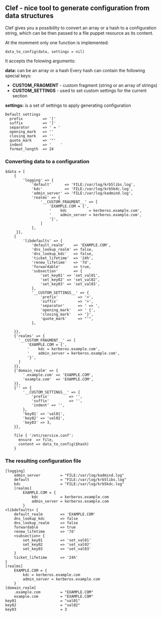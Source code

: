 ## Clef - nice tool to generate configuration from data structures


Clef gives you a possibility to convert an array or a hash to a configuration
string, which can be then passed to a file puppet resource as its content.

At the momment only one function is implemented:

```puppet
data_to_config(data, settings = nil)
```

It accepts the folowing arguments:

**data:** can be an array or a hash
Every hash can contain the following special keys:
  * **__CUSTOM_FRAGMENT__** - custom fragment (string or an array of strings)
  * **__CUSTOM_SETTINGS__** - used to set custom settings for the current section

**settings:** is a set of settings to apply generating configuration
```
Default settings
  prefix         => '['
  suffix         => ']'
  separator      => ' = '
  opening_mark   => ''
  closing_mark   => ''
  quote_mark     => '"'
  indent         => '    '
  format_length  => 24
```

### Converting data to a configuration

```puppet
$data = [
    {
        'logging' => {
            'default'      => 'FILE:/var/log/krb5libs.log',
            'kdc'          => 'FILE:/var/log/krb5kdc.log',
            'admin_server' => 'FILE:/var/log/kadmind.log',
            'realms' => {
                '__CUSTOM_FRAGMENT__' => [
                    'EXAMPLE.COM = {',
                    '    kdc          = kerberos.example.com',
                    '    admin_server = kerberos.example.com',
                    '}',
                ]
            },
     }},
    {
        'libdefaults' => {
            'default_realm'    => 'EXAMPLE.COM',
            'dns_lookup_realm' => false,
            'dns_lookup_kdc'   => false,
            'ticket_lifetime'  => '24h',
            'renew_lifetime'   => '7d',
            'forwardable'      => true,
            'subsection'       => {
                'set_key01' => 'set_val01',
                'set_key02' => 'set_val02',
                'set_key03' => 'set_val03',
            },
            '__CUSTOM_SETTINGS__' => {
                'prefix'         => '<',
                'suffix'         => '>',
                'separator'      => ' => ',
                'opening_mark'   => ' {',
                'closing_mark'   => '}',
                'quote_mark'     => "'",
            },

    }},
    {'realms' => {
      '__CUSTOM_FRAGMENT__' => [
          'EXAMPLE.COM = {',
          '    kdc = kerberos.example.com',
          '    admin_server = kerberos.example.com',
          '}',
      ]
    }},
    {'domain_realm' => {
        '.example.com' => 'EXAMPLE.COM',
        'example.com'  => 'EXAMPLE.COM',
    }},
    {'' => {
        '__CUSTOM_SETTINGS__' => {
            'prefix'         => '',
            'suffix'         => '',
            'indent' => '',
        },
        'key01' => 'val01',
        'key02' => 'val02',
        'key03' => 3,
    }},

    file { '/etc/service.conf':
      ensure  => file,
      content => data_to_config($hash)
    }
```


### The resulting configuration file
```
[logging]
    admin_server         = "FILE:/var/log/kadmind.log"
    default              = "FILE:/var/log/krb5libs.log"
    kdc                  = "FILE:/var/log/krb5kdc.log"
    [realms]
        EXAMPLE.COM = {
            kdc          = kerberos.example.com
            admin_server = kerberos.example.com
        }
<libdefaults> {
    default_realm        => 'EXAMPLE.COM'
    dns_lookup_kdc       => false
    dns_lookup_realm     => false
    forwardable          => true
    renew_lifetime       => '7d'
    <subsection> {
        set_key01        => 'set_val01'
        set_key02        => 'set_val02'
        set_key03        => 'set_val03'
    }
    ticket_lifetime      => '24h'
}
[realms]
    EXAMPLE.COM = {
        kdc = kerberos.example.com
        admin_server = kerberos.example.com
    }
[domain_realm]
    .example.com         = "EXAMPLE.COM"
    example.com          = "EXAMPLE.COM"
key01                    = "val01"
key02                    = "val02"
key03                    = 3
```
